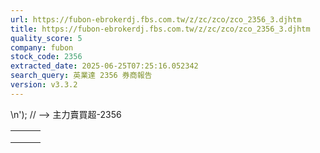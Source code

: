 ```yaml
---
url: https://fubon-ebrokerdj.fbs.com.tw/z/zc/zco/zco_2356_3.djhtm
title: https://fubon-ebrokerdj.fbs.com.tw/z/zc/zco/zco_2356_3.djhtm
quality_score: 5
company: fubon
stock_code: 2356
extracted_date: 2025-06-25T07:25:16.052342
search_query: 英業達 2356 券商報告
version: v3.3.2
---
```


\n');
// -->
主力賣買超-2356


|  |  |  |
| --- | --- | --- |
|  | | |
|  | |  |  |  |  |  |  |  |  |  |  |  |  |  |  |  |  |  |  |  |  |  |  |  |  |  |  |  |  |  |  |  |  |  |  |  |  |  |  |  |  |  |  |  |  |  |  |  |  |  |  |  |  |  |  |  |  |  |  |  |  |  |  |  |  |  |  |  |  |  |  |  |  |  |  |  |  |  |  |  |  |  |  |  |  |  |  |  |  |  |  |  |  |  |  |  |  |  |  |  |  |  |  |  |  |  |  |  |  |  |  |  |  |  |  |  |  |  |  |  |  |  |  |  |  |  |  |  |  |  |  |  |  |  |  |  |  |  |  |  |  |  |  |  |  |  |  |  |  |  |  |  |  |  |  |  |  |  |  |  |  |  |  |  |  |  |  |  |  |  |  |  |  |  |  |  |  |  |  |  |  |  |  |  |  |  |  |  |  |  |  |  |  |  |  |  |  |  |  |  |  |  |  |  |  |  |  |  |  |  |  |  |  |  |  |  |  |  |  |  |  |  |  |  |  |  |  |  |  |  |  |  |  |  |  |  |  |  |  |  |  |  |  |  | | --- | --- | --- | --- | --- | --- | --- | --- | --- | --- | --- | --- | --- | --- | --- | --- | --- | --- | --- | --- | --- | --- | --- | --- | --- | --- | --- | --- | --- | --- | --- | --- | --- | --- | --- | --- | --- | --- | --- | --- | --- | --- | --- | --- | --- | --- | --- | --- | --- | --- | --- | --- | --- | --- | --- | --- | --- | --- | --- | --- | --- | --- | --- | --- | --- | --- | --- | --- | --- | --- | --- | --- | --- | --- | --- | --- | --- | --- | --- | --- | --- | --- | --- | --- | --- | --- | --- | --- | --- | --- | --- | --- | --- | --- | --- | --- | --- | --- | --- | --- | --- | --- | --- | --- | --- | --- | --- | --- | --- | --- | --- | --- | --- | --- | --- | --- | --- | --- | --- | --- | --- | --- | --- | --- | --- | --- | --- | --- | --- | --- | --- | --- | --- | --- | --- | --- | --- | --- | --- | --- | --- | --- | --- | --- | --- | --- | --- | --- | --- | --- | --- | --- | --- | --- | --- | --- | --- | --- | --- | --- | --- | --- | --- | --- | --- | --- | --- | --- | --- | --- | --- | --- | --- | --- | --- | --- | --- | --- | --- | --- | --- | --- | --- | --- | --- | --- | --- | --- | --- | --- | --- | --- | --- | --- | --- | --- | --- | --- | --- | --- | --- | --- | --- | --- | --- | --- | --- | --- | --- | --- | --- | --- | --- | --- | --- | --- | --- | --- | --- | --- | --- | --- | --- | --- | --- | --- | --- | --- | --- | --- | --- | --- | --- | --- | --- | --- | --- | --- | --- | --- | --- | --- | --- | | |  |  |  |  |  |  |  |  |  |  | | --- | --- | --- | --- | --- | --- | --- | --- | --- | --- | | 英業達(2356)主力進出比較圖 | | | | | | | | | | | |  | | --- | | 總表 單一 | |  | | | | | | | | | | | | 英業達(2356) 券商分點-進出明細 單位：張　最後更新日：2025/06/24 | | | | | | | | | | | 請選擇 近一日 近五日 近十日 近20日 近40日 近60日 近120日 近240日 　自設區間： 從　  年  月  日 ∼  年  月  日 | | | | | | | | | | | 買超 | | | | | 賣超 | | | | | | 買超券商 | 買進 | 賣出 | 買超 | 佔成交比重 | 賣超券商 | 買進 | 賣出 | 賣超 | 佔成交比重 | | [凱基-台北](/z/zc/zco/zco0/zco0.djhtm?a=2356&b=9268&BHID=9200) | 13,371 | 8,341 | 5,030 | 3.78% | [香港上海匯豐](/z/zc/zco/zco0/zco0.djhtm?a=2356&b=8960&BHID=8960) | 1,870 | 12,543 | 10,673 | 8.03% | | [花旗環球](/z/zc/zco/zco0/zco0.djhtm?a=2356&b=1590&BHID=1590) | 6,713 | 3,327 | 3,386 | 2.55% | [台灣摩根士丹利](/z/zc/zco/zco0/zco0.djhtm?a=2356&b=1470&BHID=1470) | 4,105 | 6,707 | 2,602 | 1.96% | | [美商高盛](/z/zc/zco/zco0/zco0.djhtm?a=2356&b=1480&BHID=1480) | 8,016 | 5,957 | 2,059 | 1.55% | [富邦證券](/z/zc/zco/zco0/zco0.djhtm?a=2356&b=9600&BHID=9600) | 1,139 | 3,435 | 2,296 | 1.73% | | [美林](/z/zc/zco/zco0/zco0.djhtm?a=2356&b=1440&BHID=1440) | 5,277 | 3,252 | 2,025 | 1.52% | [華南永昌](/z/zc/zco/zco0/zco0.djhtm?a=2356&b=9300&BHID=9300) | 126 | 2,016 | 1,890 | 1.42% | | [元大證券](/z/zc/zco/zco0/zco0.djhtm?a=2356&b=9800&BHID=9800) | 5,035 | 3,080 | 1,955 | 1.47% | [港商麥格理](/z/zc/zco/zco0/zco0.djhtm?a=2356&b=1360&BHID=1360) | 232 | 862 | 630 | 0.47% | | [土銀](/z/zc/zco/zco0/zco0.djhtm?a=2356&b=1030&BHID=1030) | 1,723 | 34 | 1,689 | 1.27% | [華南永昌-桃園](/z/zc/zco/zco0/zco0.djhtm?a=2356&b=9352&BHID=9300) | 106 | 575 | 469 | 0.35% | | [摩根大通](/z/zc/zco/zco0/zco0.djhtm?a=2356&b=8440&BHID=8440) | 9,042 | 7,639 | 1,403 | 1.06% | [新加坡商瑞銀](/z/zc/zco/zco0/zco0.djhtm?a=2356&b=1650&BHID=1650) | 5,939 | 6,391 | 452 | 0.34% | | [凱基-士林](/z/zc/zco/zco0/zco0.djhtm?a=2356&b=9238&BHID=9200) | 2,139 | 1,124 | 1,015 | 0.76% | [元大-復北](/z/zc/zco/zco0/zco0.djhtm?a=2356&b=9872&BHID=9800) | 107 | 554 | 447 | 0.34% | | [港商野村](/z/zc/zco/zco0/zco0.djhtm?a=2356&b=1560&BHID=1560) | 1,539 | 633 | 906 | 0.68% | [中農](/z/zc/zco/zco0/zco0.djhtm?a=2356&b=8520&BHID=8520) | 19 | 351 | 332 | 0.25% | | [台新證券](/z/zc/zco/zco0/zco0.djhtm?a=2356&b=8150&BHID=8150) | 1,349 | 473 | 876 | 0.66% | [凱基-站前](/z/zc/zco/zco0/zco0.djhtm?a=2356&b=0039003200300046&BHID=9200) | 148 | 458 | 310 | 0.23% | | [法銀巴黎](/z/zc/zco/zco0/zco0.djhtm?a=2356&b=8900&BHID=8900) | 2,046 | 1,280 | 766 | 0.58% | [富邦-新板](/z/zc/zco/zco0/zco0.djhtm?a=2356&b=0039003600310048&BHID=9600) | 85 | 318 | 233 | 0.18% | | [元富](/z/zc/zco/zco0/zco0.djhtm?a=2356&b=5920&BHID=5920) | 1,384 | 681 | 703 | 0.53% | [臺銀-高雄](/z/zc/zco/zco0/zco0.djhtm?a=2356&b=0031003000340043&BHID=1040) | 185 | 418 | 233 | 0.18% | | [第一金](/z/zc/zco/zco0/zco0.djhtm?a=2356&b=5380&BHID=5380) | 621 | 56 | 565 | 0.43% | [元大-崇德](/z/zc/zco/zco0/zco0.djhtm?a=2356&b=0039003800310053&BHID=9800) | 98 | 273 | 175 | 0.13% | | [統一](/z/zc/zco/zco0/zco0.djhtm?a=2356&b=5850&BHID=5850) | 756 | 241 | 515 | 0.39% | [富邦-陽明](/z/zc/zco/zco0/zco0.djhtm?a=2356&b=9604&BHID=9600) | 326 | 499 | 173 | 0.13% | | [國票-長城](/z/zc/zco/zco0/zco0.djhtm?a=2356&b=0037003700390075&BHID=7790) | 469 | 55 | 414 | 0.31% | [台新-高雄](/z/zc/zco/zco0/zco0.djhtm?a=2356&b=0038003100350041&BHID=8150) | 197 | 364 | 167 | 0.13% | | 合計買超張數 | 23,305 | | | | 合計賣超張數 | 21,083 | | | | | 平均買超成本 | 42.15 | | | | 平均賣超成本 | 41.20 | | | | | 【註1】合計買超或賣超，為上述家數合計。  【註2】平均買超或賣超成本，為上述家數合計買賣超金額/上述家數合計買賣超張數。 | | | | | | | | | | | |  |
|  | | |